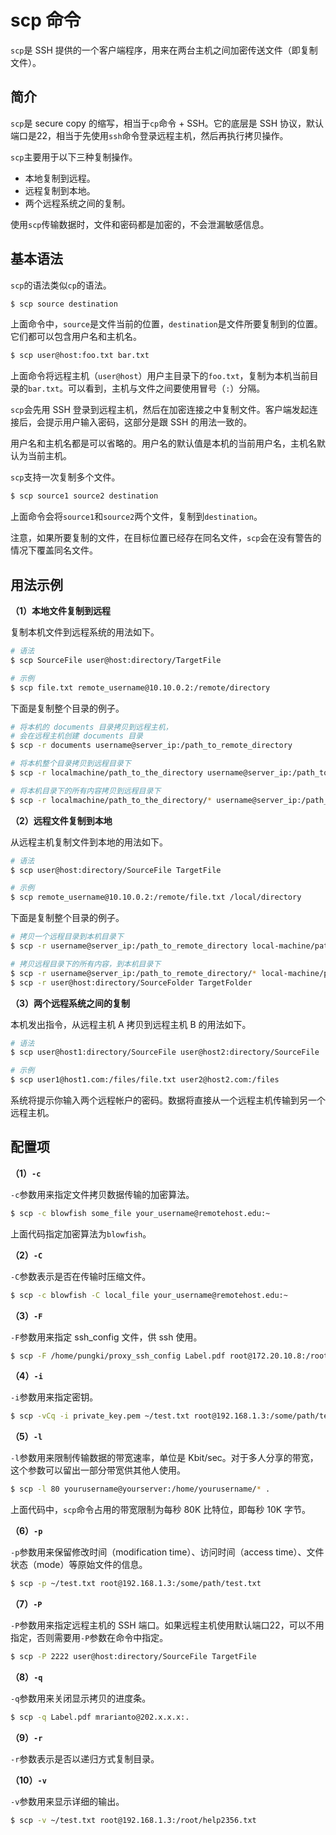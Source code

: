 # scp 命令

`scp`是 SSH 提供的一个客户端程序，用来在两台主机之间加密传送文件（即复制文件）。

## 简介

`scp`是 secure copy 的缩写，相当于`cp`命令 + SSH。它的底层是 SSH 协议，默认端口是22，相当于先使用`ssh`命令登录远程主机，然后再执行拷贝操作。

`scp`主要用于以下三种复制操作。

- 本地复制到远程。
- 远程复制到本地。
- 两个远程系统之间的复制。

使用`scp`传输数据时，文件和密码都是加密的，不会泄漏敏感信息。

## 基本语法

`scp`的语法类似`cp`的语法。

```bash
$ scp source destination
```

上面命令中，`source`是文件当前的位置，`destination`是文件所要复制到的位置。它们都可以包含用户名和主机名。

```bash
$ scp user@host:foo.txt bar.txt
```

上面命令将远程主机（`user@host`）用户主目录下的`foo.txt`，复制为本机当前目录的`bar.txt`。可以看到，主机与文件之间要使用冒号（`:`）分隔。

`scp`会先用 SSH 登录到远程主机，然后在加密连接之中复制文件。客户端发起连接后，会提示用户输入密码，这部分是跟 SSH 的用法一致的。

用户名和主机名都是可以省略的。用户名的默认值是本机的当前用户名，主机名默认为当前主机。

`scp`支持一次复制多个文件。

```bash
$ scp source1 source2 destination
```

上面命令会将`source1`和`source2`两个文件，复制到`destination`。

注意，如果所要复制的文件，在目标位置已经存在同名文件，`scp`会在没有警告的情况下覆盖同名文件。

## 用法示例

**（1）本地文件复制到远程**

复制本机文件到远程系统的用法如下。

```bash
# 语法
$ scp SourceFile user@host:directory/TargetFile

# 示例
$ scp file.txt remote_username@10.10.0.2:/remote/directory
```

下面是复制整个目录的例子。

```bash
# 将本机的 documents 目录拷贝到远程主机，
# 会在远程主机创建 documents 目录
$ scp -r documents username@server_ip:/path_to_remote_directory

# 将本机整个目录拷贝到远程目录下
$ scp -r localmachine/path_to_the_directory username@server_ip:/path_to_remote_directory/

# 将本机目录下的所有内容拷贝到远程目录下
$ scp -r localmachine/path_to_the_directory/* username@server_ip:/path_to_remote_directory/
```

**（2）远程文件复制到本地**

从远程主机复制文件到本地的用法如下。

```bash
# 语法
$ scp user@host:directory/SourceFile TargetFile

# 示例
$ scp remote_username@10.10.0.2:/remote/file.txt /local/directory
```

下面是复制整个目录的例子。

```bash
# 拷贝一个远程目录到本机目录下
$ scp -r username@server_ip:/path_to_remote_directory local-machine/path_to_the_directory/

# 拷贝远程目录下的所有内容，到本机目录下
$ scp -r username@server_ip:/path_to_remote_directory/* local-machine/path_to_the_directory/
$ scp -r user@host:directory/SourceFolder TargetFolder
```

**（3）两个远程系统之间的复制**

本机发出指令，从远程主机 A 拷贝到远程主机 B 的用法如下。

```bash
# 语法
$ scp user@host1:directory/SourceFile user@host2:directory/SourceFile

# 示例
$ scp user1@host1.com:/files/file.txt user2@host2.com:/files
```

系统将提示你输入两个远程帐户的密码。数据将直接从一个远程主机传输到另一个远程主机。

## 配置项

**（1）`-c`**

`-c`参数用来指定文件拷贝数据传输的加密算法。

```bash
$ scp -c blowfish some_file your_username@remotehost.edu:~
```

上面代码指定加密算法为`blowfish`。

**（2）`-C`**

`-C`参数表示是否在传输时压缩文件。

```bash
$ scp -c blowfish -C local_file your_username@remotehost.edu:~
```

**（3）`-F`**

`-F`参数用来指定 ssh_config 文件，供 ssh 使用。

```bash
$ scp -F /home/pungki/proxy_ssh_config Label.pdf root@172.20.10.8:/root
```

**（4）`-i`**

`-i`参数用来指定密钥。

```bash
$ scp -vCq -i private_key.pem ~/test.txt root@192.168.1.3:/some/path/test.txt
```

**（5）`-l`**

`-l`参数用来限制传输数据的带宽速率，单位是 Kbit/sec。对于多人分享的带宽，这个参数可以留出一部分带宽供其他人使用。

```bash
$ scp -l 80 yourusername@yourserver:/home/yourusername/* .
```

上面代码中，`scp`命令占用的带宽限制为每秒 80K 比特位，即每秒 10K 字节。

**（6）`-p`**

`-p`参数用来保留修改时间（modification time）、访问时间（access time）、文件状态（mode）等原始文件的信息。

```bash
$ scp -p ~/test.txt root@192.168.1.3:/some/path/test.txt
```

**（7）`-P`**

`-P`参数用来指定远程主机的 SSH 端口。如果远程主机使用默认端口22，可以不用指定，否则需要用`-P`参数在命令中指定。

```bash
$ scp -P 2222 user@host:directory/SourceFile TargetFile
```

**（8）`-q`**

`-q`参数用来关闭显示拷贝的进度条。

```bash
$ scp -q Label.pdf mrarianto@202.x.x.x:.
```

**（9）`-r`**

`-r`参数表示是否以递归方式复制目录。

**（10）`-v`**

`-v`参数用来显示详细的输出。

```bash
$ scp -v ~/test.txt root@192.168.1.3:/root/help2356.txt
```

